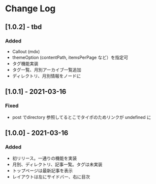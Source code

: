 
# Change Log

## [1.0.2] - tbd
### Added
- Callout (mdx)
- themeOption (contentPath, itemsPerPage など）を指定可
- タグ機能実装
- タグ一覧、月別アーカイブ一覧追加
- ディレクトリ、月別情報をノードに

## [1.0.1] - 2021-03-16
### Fixed
- post でdirectory 参照してるとこでタイポのためリンクが undefined に

## [1.0.0] - 2021-03-16
### Added
- 初リリース。一通りの機能を実装
- 月別、ディレクトリ、記事一覧。タグは未実装
- トップページは最新記事を表示
- レイアウトは左にサイドバー、右に目次

